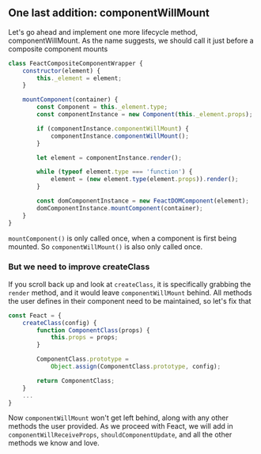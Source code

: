 

## One last addition: componentWillMount

Let's go ahead and implement one more lifecycle method, componentWillMount. As the name suggests, we should call it just before a composite component mounts

```javascript
class FeactCompositeComponentWrapper {
    constructor(element) {
        this._element = element;
    }

    mountComponent(container) {
        const Component = this._element.type;
        const componentInstance = new Component(this._element.props);

        if (componentInstance.componentWillMount) {
            componentInstance.componentWillMount();
        }

        let element = componentInstance.render();

        while (typeof element.type === 'function') {
            element = (new element.type(element.props)).render();
        }

        const domComponentInstance = new FeactDOMComponent(element);
        domComponentInstance.mountComponent(container);
    }
}
```

`mountComponent()` is only called once, when a component is first being mounted. So `componentWillMount()` is also only called once.

### But we need to improve createClass

If you scroll back up and look at `createClass`, it is specifically grabbing the `render` method, and it would leave `componentWillMount` behind. All methods the user defines in their component need to be maintained, so let's fix that

```javascript
const Feact = {
    createClass(config) {
        function ComponentClass(props) {
            this.props = props;
        }

        ComponentClass.prototype =
            Object.assign(ComponentClass.prototype, config);

        return ComponentClass;
    }
    ...
}
```

Now `componentWillMount` won't get left behind, along with any other methods the user provided. As we proceed with Feact, we will add in `componentWillReceiveProps`, `shouldComponentUpdate`, and all the other methods we know and love.

